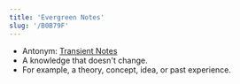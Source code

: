 ```yaml
---
title: 'Evergreen Notes'
slug: '/B0B79F'
---
```

- Antonym: [Transient Notes](Transient%20Notes.md)
- A knowledge that doesn't change.
- For example, a theory, concept, idea, or past experience.